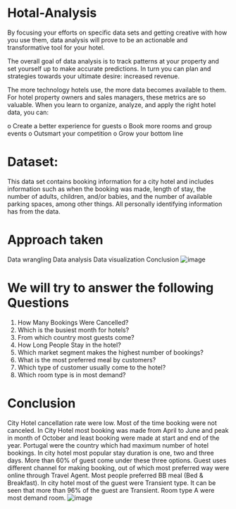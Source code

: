 # Hotal-Analysis

By focusing your efforts on specific data sets and getting creative with how you use them, data analysis will prove to be an actionable and transformative tool for your hotel.

The overall goal of data analysis is to track patterns at your property and set yourself up to make accurate predictions.
In turn you can plan and strategies towards your ultimate desire: increased revenue.

The more technology hotels use, the more data becomes available to them. For hotel property owners and sales managers, these metrics are so valuable. When you learn to organize, analyze, and apply the right hotel data, you can:

o	Create a better experience for guests
o	Book more rooms and group events
o	Outsmart your competition
o	Grow your bottom line

 # Dataset:
This data set contains booking information for a city hotel and includes information such as when the booking was made, length of stay, the number of adults, children, and/or babies, and the number of available parking spaces, among other things. All personally identifying information has from the data.

# Approach taken
Data wrangling 
Data analysis 
Data visualization
Conclusion
![image](https://user-images.githubusercontent.com/105290583/173732423-997aa290-330c-4f86-a18b-86f59b3808be.png)

# We will try to answer the following Questions
1.	How Many Bookings Were Cancelled?
2.	Which is the busiest month for hotels?
3.	From which country most guests come?
4.	How Long People Stay in the hotel?
5.	Which market segment makes the highest number of bookings? 
6.	What is the most preferred meal by customers?
7.	Which type of customer usually come to the hotel?
8.	Which room type is in most demand?

# Conclusion
City Hotel cancellation rate were low. Most of the time booking were not canceled.
In City Hotel most booking was made from April to June and peak in month of October and least booking were made at start and end of the year.
Portugal were the country which had maximum number of hotel bookings.
In city hotel most popular stay duration is one, two and three days. More than 60% of guest come under these three options.
Guest uses different channel for making booking, out of which most preferred way were online through Travel Agent.
Most people preferred BB meal (Bed & Breakfast).
In city hotel most of the guest were Transient type. It can be seen that more than 96% of the guest are Transient. 
Room type A were most demand room. 
![image](https://user-images.githubusercontent.com/105290583/173732514-c2ea541e-55fc-42d5-9b75-20a00bec15e2.png)



